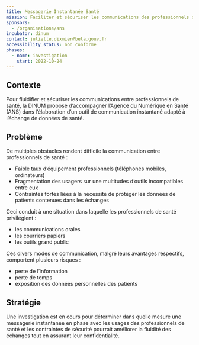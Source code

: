 ```yaml
---
title: Messagerie Instantanée Santé
mission: Faciliter et sécuriser les communications des professionnels de santé
sponsors:
  - /organisations/ans
incubator: dinum
contact: juliette.dixmier@beta.gouv.fr
accessibility_status: non conforme
phases:
  - name: investigation
    start: 2022-10-24
---
```

## Contexte

Pour fluidifier et sécuriser les communications entre professionnels de santé, la DINUM propose d’accompagner l’Agence du Numérique en Santé (ANS) dans l’élaboration d’un outil de communication instantané adapté à l’échange de données de santé.



## Problème

De multiples obstacles rendent difficile la communication entre professionnels de santé :

* Faible taux d’équipement professionnels (téléphones mobiles, ordinateurs)
* Fragmentation des usagers sur une multitudes d’outils incompatibles entre eux
* Contraintes fortes liées à la nécessité de protéger les données de patients contenues dans les échanges

Ceci conduit à une situation dans laquelle les professionnels de santé privilégient :

* les communications orales
* les courriers papiers
* les outils grand public

Ces divers modes de communication, malgré leurs avantages respectifs, comportent plusieurs risques :

* perte de l’information
* perte de temps
* exposition des données personnelles des patients

## Stratégie

Une investigation est en cours pour déterminer dans quelle mesure une messagerie instantanée en phase avec les usages des professionnels de santé et les contraintes de sécurité pourrait améliorer la fluidité des échanges tout en assurant leur confidentialité.